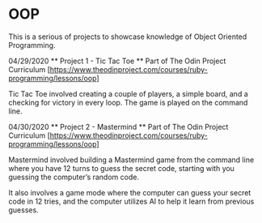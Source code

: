 # OOP

This is a serious of projects to showcase knowledge of Object Oriented Programming.

04/29/2020   ** Project 1 - Tic Tac Toe ** 
Part of The Odin Project Curriculum [https://www.theodinproject.com/courses/ruby-programming/lessons/oop]

Tic Tac Toe involved creating a couple of players, a simple board, and a checking for victory in every loop. The game is played on the command line. 

04/30/2020 ** Project 2 - Mastermind **
Part of The Odin Project Curriculum [https://www.theodinproject.com/courses/ruby-programming/lessons/oop]

Mastermind involved building a Mastermind game from the command line where you have 12 turns to guess the secret code, starting with you guessing the computer’s random code.

It also involves a game mode where the computer can guess your secret code in 12 tries, and the computer utilizes AI to help it learn from previous guesses.



